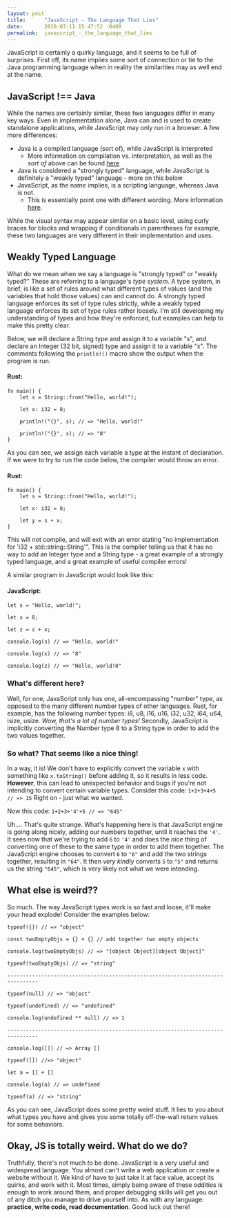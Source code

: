 ```yaml
---
layout: post
title:      "JavaScript - The Language That Lies"
date:       2018-07-11 15:47:52 -0400
permalink:  javascript_-_the_language_that_lies
---
```



JavaScript is certainly a quirky language, and it seems to be full of surprises. First off, its name implies some sort of connection or tie to the Java programming language when in reality the similarities may as well end at the name. 

## JavaScript !== Java

While the names are certainly similar, these two languages differ in many key ways. Even in implementation alone, Java can and is used to create standalone applications, while JavaScript may only run in a browser. A few more differences:

* Java is a complied language (sort of), while JavaScript is interpreted 
    - More information on compilation vs. interpretation, as well as the *sort of* above can be found [here](https://www.programmerinterview.com/index.php/general-miscellaneous/whats-the-difference-between-a-compiled-and-an-interpreted-language/)
* Java is considered a "strongly typed" language, while JavaScript is definitely a "weakly typed" language - more on this below
* JavaScript, as the name implies, is a scripting language, whereas Java is not. 
    - This is essentially point one with different wording. More information [here](https://www.educba.com/programming-vs-scripting/).

While the visual syntax may appear similar on a basic level, using curly braces for blocks and wrapping if conditionals in parentheses for example, these two languages are very different in their implementation and uses. 

## Weakly Typed Language

What do we mean when we say a language is "strongly typed" or "weakly typed?" These are referring to a language's _type system_. A type system, in brief, is like a set of rules around what different types of values (and the variables that hold those values) can and cannot do. A strongly typed language enforces its set of type rules strictly, while a weakly typed language enforces its set of type rules rather loosely. I'm still developing my understanding of types and how they're enforced, but examples can help to make this pretty clear. 

Below, we will declare a String type and assign it to a variable "s", and declare an Integer (32 bit, signed) type and assign it to a variable "x". The comments following the `println!()` macro show the output when the program is run.

#### Rust:

```
fn main() {
    let s = String::from("Hello, world!");
		
	let x: i32 = 8;
		
	println!("{}", s); // => "Hello, world!"
		
	println!("{}", x); // => "8"
}
```

As you can see, we assign each variable a type at the instant of declaration. If we were to try to run the code below, the compiler would throw an error.

#### Rust:

```
fn main() {
    let s = String::from("Hello, world!");
		
	let x: i32 = 8;
	
	let y = s + x;
}
```

This will not compile, and will exit with an error stating "no implementation for 'i32 + std::string::String'". This is the compiler telling us that it has no way to add an Integer type and a String type - a great example of a strongly typed language, and a great example of useful compiler errors!

A similar program in JavaScript would look like this:

#### JavaScript:

```
let s = "Hello, world!";

let x = 8;

let z = s + x;

console.log(s) // => "Hello, world!"

console.log(x) // => "8"

console.log(z) // => "Hello, world!8"
```

### What's different here? 

Well, for one, JavaScript only has one, all-encompassing "number" type, as opposed to the many different number types of other languages. Rust, for example, has the following number types: i8, u8, i16, u16, i32, u32, i64, u64, isize, usize. _Wow, that's a lot of number types!_ Secondly, JavaScript is implicitly converting the Number type 8 to a String type in order to add the two values together. 

### So what? That seems like a nice thing!

In a way, it is! We don't have to explicitly convert the variable `x` with something like `x.toString()` before adding it, so it results in less code. **However**, this can lead to unexpected behavior and bugs if you're not intending to convert certain variable types. Consider this code: `1+2+3+4+5 // => 15` Right on - just what we wanted.

Now this code: `1+2+3+'4'+5 // => "645"`

Uh.... That's quite strange. What's happening here is that JavaScript engine is going along nicely, adding our numbers together, until it reaches the `'4'`. It sees now that we're trying to add `6` to `'4'` and does the _nice_ thing of converting one of these to the same type in order to add them together. The JavaScript engine chooses to convert `6` to `"6"` and add the two strings together, resulting in `"64"`. It then _very kindly_ converts `5` to `"5"` and returns us the string `"645"`, which is very likely not what we were intending. 

## What else is weird??

So much. The way JavaScript types work is so fast and loose, it'll make your head explode! Consider the examples below:

```
typeof({}) // => "object"

const twoEmptyObjs = {} + {} // add together two empty objects 

console.log(twoEmptyObjs) // => "[object Object][object Object]"

typeof(twoEmptyObjs) // => "string"

--------------------------------------------------------------------------------

typeof(null) // => "object"

typeof(undefined) // => "undefined"

console.log(undefined ** null) // => 1

--------------------------------------------------------------------------------

console.log([]) // => Array []

typeof([]) //=> "object"

let a = [] + []

console.log(a) // => undefined

typeof(a) // => "string"
```

As you can see, JavaScript does some pretty weird stuff. It lies to you about what types you have and gives you some totally off-the-wall return values for some behaviors. 

## Okay, JS is totally weird. What do we do?

Truthfully, there's not much _to_ be done. JavaScript is a very useful and widespread language. You almost can't write a web application or create a website without it. We kind of have to just take it at face value, accept its quirks, and work with it. Most times, simply being aware of these oddities is enough to work around them, and proper debugging skills will get you out of any ditch you manage to drive yourself into. As with any language: **practice, write code, read documentation**. Good luck out there! 
